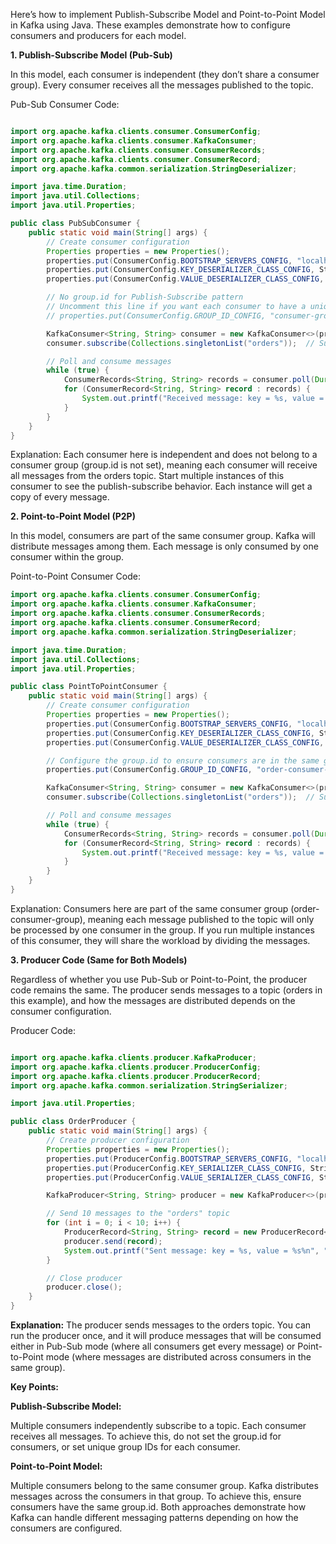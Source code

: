 Here’s how to implement Publish-Subscribe Model and Point-to-Point Model in Kafka using Java. These examples demonstrate how to configure consumers and producers for each model.

**1. Publish-Subscribe Model (Pub-Sub)**

In this model, each consumer is independent (they don’t share a consumer group). Every consumer receives all the messages published to the topic.

Pub-Sub Consumer Code:

```java

import org.apache.kafka.clients.consumer.ConsumerConfig;
import org.apache.kafka.clients.consumer.KafkaConsumer;
import org.apache.kafka.clients.consumer.ConsumerRecords;
import org.apache.kafka.clients.consumer.ConsumerRecord;
import org.apache.kafka.common.serialization.StringDeserializer;

import java.time.Duration;
import java.util.Collections;
import java.util.Properties;

public class PubSubConsumer {
    public static void main(String[] args) {
        // Create consumer configuration
        Properties properties = new Properties();
        properties.put(ConsumerConfig.BOOTSTRAP_SERVERS_CONFIG, "localhost:9092");
        properties.put(ConsumerConfig.KEY_DESERIALIZER_CLASS_CONFIG, StringDeserializer.class.getName());
        properties.put(ConsumerConfig.VALUE_DESERIALIZER_CLASS_CONFIG, StringDeserializer.class.getName());

        // No group.id for Publish-Subscribe pattern
        // Uncomment this line if you want each consumer to have a unique group
        // properties.put(ConsumerConfig.GROUP_ID_CONFIG, "consumer-group-" + UUID.randomUUID().toString());

        KafkaConsumer<String, String> consumer = new KafkaConsumer<>(properties);
        consumer.subscribe(Collections.singletonList("orders"));  // Subscribe to the topic

        // Poll and consume messages
        while (true) {
            ConsumerRecords<String, String> records = consumer.poll(Duration.ofMillis(1000));
            for (ConsumerRecord<String, String> record : records) {
                System.out.printf("Received message: key = %s, value = %s%n", record.key(), record.value());
            }
        }
    }
}
```
Explanation:
Each consumer here is independent and does not belong to a consumer group (group.id is not set), meaning each consumer will receive all messages from the orders topic.
Start multiple instances of this consumer to see the publish-subscribe behavior. Each instance will get a copy of every message.

**2. Point-to-Point Model (P2P)**

In this model, consumers are part of the same consumer group. Kafka will distribute messages among them. Each message is only consumed by one consumer within the group.

Point-to-Point Consumer Code:

```java
import org.apache.kafka.clients.consumer.ConsumerConfig;
import org.apache.kafka.clients.consumer.KafkaConsumer;
import org.apache.kafka.clients.consumer.ConsumerRecords;
import org.apache.kafka.clients.consumer.ConsumerRecord;
import org.apache.kafka.common.serialization.StringDeserializer;

import java.time.Duration;
import java.util.Collections;
import java.util.Properties;

public class PointToPointConsumer {
    public static void main(String[] args) {
        // Create consumer configuration
        Properties properties = new Properties();
        properties.put(ConsumerConfig.BOOTSTRAP_SERVERS_CONFIG, "localhost:9092");
        properties.put(ConsumerConfig.KEY_DESERIALIZER_CLASS_CONFIG, StringDeserializer.class.getName());
        properties.put(ConsumerConfig.VALUE_DESERIALIZER_CLASS_CONFIG, StringDeserializer.class.getName());

        // Configure the group.id to ensure consumers are in the same group
        properties.put(ConsumerConfig.GROUP_ID_CONFIG, "order-consumer-group");

        KafkaConsumer<String, String> consumer = new KafkaConsumer<>(properties);
        consumer.subscribe(Collections.singletonList("orders"));  // Subscribe to the topic

        // Poll and consume messages
        while (true) {
            ConsumerRecords<String, String> records = consumer.poll(Duration.ofMillis(1000));
            for (ConsumerRecord<String, String> record : records) {
                System.out.printf("Received message: key = %s, value = %s%n", record.key(), record.value());
            }
        }
    }
}
```
Explanation:
Consumers here are part of the same consumer group (order-consumer-group), meaning each message published to the topic will only be processed by one consumer in the group.
If you run multiple instances of this consumer, they will share the workload by dividing the messages.

**3. Producer Code (Same for Both Models)**

Regardless of whether you use Pub-Sub or Point-to-Point, the producer code remains the same. The producer sends messages to a topic (orders in this example), and how the messages are distributed depends on the consumer configuration.

Producer Code:
```java

import org.apache.kafka.clients.producer.KafkaProducer;
import org.apache.kafka.clients.producer.ProducerConfig;
import org.apache.kafka.clients.producer.ProducerRecord;
import org.apache.kafka.common.serialization.StringSerializer;

import java.util.Properties;

public class OrderProducer {
    public static void main(String[] args) {
        // Create producer configuration
        Properties properties = new Properties();
        properties.put(ProducerConfig.BOOTSTRAP_SERVERS_CONFIG, "localhost:9092");
        properties.put(ProducerConfig.KEY_SERIALIZER_CLASS_CONFIG, StringSerializer.class.getName());
        properties.put(ProducerConfig.VALUE_SERIALIZER_CLASS_CONFIG, StringSerializer.class.getName());

        KafkaProducer<String, String> producer = new KafkaProducer<>(properties);

        // Send 10 messages to the "orders" topic
        for (int i = 0; i < 10; i++) {
            ProducerRecord<String, String> record = new ProducerRecord<>("orders", "key" + i, "Order " + i);
            producer.send(record);
            System.out.printf("Sent message: key = %s, value = %s%n", "key" + i, "Order " + i);
        }

        // Close producer
        producer.close();
    }
}
```
**Explanation:**
The producer sends messages to the orders topic.
You can run the producer once, and it will produce messages that will be consumed either in Pub-Sub mode (where all consumers get every message) or Point-to-Point mode (where messages are distributed across consumers in the same group).

**Key Points:**

**Publish-Subscribe Model:**

Multiple consumers independently subscribe to a topic.
Each consumer receives all messages.
To achieve this, do not set the group.id for consumers, or set unique group IDs for each consumer.


**Point-to-Point Model:**

Multiple consumers belong to the same consumer group.
Kafka distributes messages across the consumers in that group.
To achieve this, ensure consumers have the same group.id.
Both approaches demonstrate how Kafka can handle different messaging patterns depending on how the consumers are configured.
